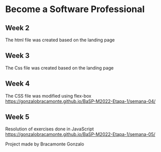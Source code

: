 # Become a Software Professional

## Week 2

The html file was created based on the landing page

## Week 3

The Css file was created based on the landing page

## Week 4

The CSS file was modified using flex-box
<https://gonzalobracamonte.github.io/BaSP-M2022-Etapa-1/semana-04/>

## Week 5

Resolution of exercises done in JavaScript
<https://gonzalobracamonte.github.io/BaSP-M2022-Etapa-1/semana-05/>

Project made by Bracamonte Gonzalo
